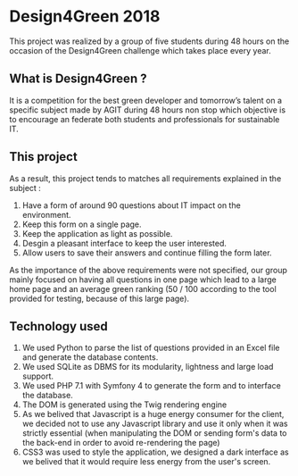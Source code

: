 Design4Green 2018
======

This project was realized by a group of five students during 48 hours
on the occasion of the Design4Green challenge which takes place every year.

What is Design4Green ?
----

It is a competition for the best green developer and tomorrow’s talent on a specific subject made by
AGIT during 48 hours non stop which objective is to encourage an federate both students and professionals for sustainable IT.

This project
---

As a result, this project tends to matches all requirements explained in the subject :
1. Have a form of around 90 questions about IT impact on the environment.
2. Keep this form on a single page.
3. Keep the application as light as possible.
4. Desgin a pleasant interface to keep the user interested.
5. Allow users to save their answers and continue filling the form later.

As the importance of the above requirements were not specified, our group mainly focused on having all questions in one page
which lead to a large home page and an average green ranking (50 / 100 according to the tool provided for testing, because of this large page).

Technology used
---
1. We used Python to parse the list of questions provided in an Excel file and generate the database contents.
2. We used SQLite as DBMS for its modularity, lightness and large load support.
3. We used PHP 7.1 with Symfony 4 to generate the form and to interface the database.
4. The DOM is generated using the Twig rendering engine
5. As we belived that Javascript is a huge energy consumer for the client, we decided not to use any Javascript library and use it only when it was strictly essential (when manipulating the DOM or sending form's data to the back-end in order to avoid re-rendering the page)
6. CSS3 was used to style the application, we designed a dark interface as we belived that it would require less energy from the user's screen.
